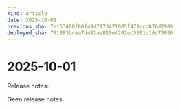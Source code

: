 ```yaml
---
kind: article
date: 2025-10-01
previous_sha: 7ef53408f88f49d797d471905f471ccc876d2989
deployed_sha: 781883bcea7d482ae810e4292ec5391c10d73026
---
```


# 2025-10-01

Release notes:

Geen release notes
